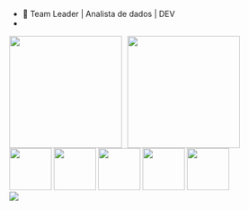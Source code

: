- 👜 Team Leader | Analista de dados | DEV
- 
<div style="display: flex; gap:10px;">
<img src="https://github-readme-stats.vercel.app/api?username=antdocic90&show_icons=true&theme=merko"  style="height: 200px;">
<img src="https://github-readme-stats.vercel.app/api/top-langs/?username=antdocic90&layout=donut&theme=merko"  style="height: 200px;">
</div>
 
<div>
 
<img src="https://cdn.jsdelivr.net/gh/devicons/devicon@latest/icons/azuresqldatabase/azuresqldatabase-original.svg" style="height: 75px;"/>
 
<img src="https://cdn.jsdelivr.net/gh/devicons/devicon@latest/icons/oracle/oracle-original.svg" style="height: 75px;"/>
 
<img src="https://cdn.jsdelivr.net/gh/devicons/devicon@latest/icons/postgresql/postgresql-original.svg" style="height: 75px;"/>
 
<img src="https://cdn.jsdelivr.net/gh/devicons/devicon@latest/icons/mongodb/mongodb-original-wordmark.svg" style="height: 75px;"/>
 
<img src="https://cdn.jsdelivr.net/gh/devicons/devicon@latest/icons/python/python-original-wordmark.svg" style="height: 75px;"/>
</div>
 
 
<div>
<a href="https://www.linkedin.com/in/anthonyjapereira" rel="nofollow"><img src="https://camo.githubusercontent.com/7fee771b415a6f144501304c2c4074aa62a0dd96ddc0f8c0aafd95ac0af584c1/68747470733a2f2f696d672e736869656c64732e696f2f62616467652f2d4c696e6b6564496e2d2532333030373742353f7374796c653d666f722d7468652d6261646765266c6f676f3d6c696e6b6564696e266c6f676f436f6c6f723d7768697465" data-canonical-src="https://img.shields.io/badge/-LinkedIn-%230077B5?style=for-the-badge&amp;logo=linkedin&amp;logoColor=white" style="max-width: 100%;"></a>
</div>
